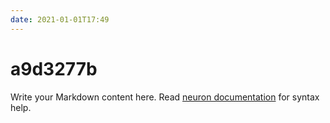 ```yaml
---
date: 2021-01-01T17:49
---
```


# a9d3277b

Write your Markdown content here. Read [neuron documentation](https://neuron.zettel.page/2011404.html) for syntax help.

